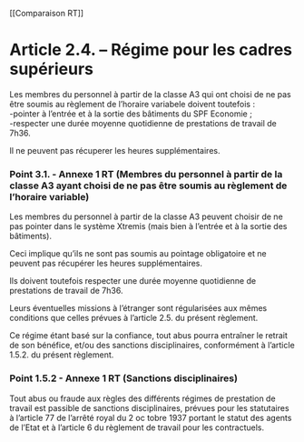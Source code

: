 [[Comparaison RT]]

# Article 2.4. – Régime pour les cadres supérieurs

Les membres du personnel à partir de la classe A3 qui ont choisi de ne pas être soumis au règlement de l’horaire variabele doivent toutefois :  
-pointer à l’entrée et à la sortie des bâtiments du SPF Economie  ;  
-respecter une durée moyenne quotidienne de prestations de travail de 7h36.

Il ne peuvent pas récuperer les heures supplémentaires.

### Point 3.1. - Annexe 1 RT (Membres du personnel à partir de la classe A3 ayant choisi de ne pas être soumis au règlement de l’horaire variable)

Les membres du personnel à partir de la classe A3 peuvent choisir de ne pas pointer dans le 
système Xtremis (mais bien à l’entrée et à la sortie des bâtiments). 

Ceci implique qu’ils ne sont pas soumis au pointage obligatoire et ne peuvent pas récupérer 
les heures supplémentaires. 

Ils doivent toutefois respecter une durée moyenne quotidienne de prestations de travail de 
7h36. 

Leurs éventuelles missions à l’étranger sont régularisées aux mêmes conditions que celles 
prévues à l’article 2.5. du présent règlement. 

Ce régime étant basé sur la confiance, tout abus pourra entraîner le retrait de son bénéfice, 
et/ou des sanctions disciplinaires, conformément à l’article 1.5.2. du présent règlement. 

### Point 1.5.2 - Annexe 1 RT (Sanctions disciplinaires)

Tout abus ou fraude aux règles des différents régimes de prestation de travail est passible de sanctions disciplinaires, prévues pour les statutaires à l’article 77 de l’arrêté royal du 2 oc
tobre 1937 portant le statut des agents de l’Etat et à l’article 6 du règlement de travail pour 
les contractuels. 

